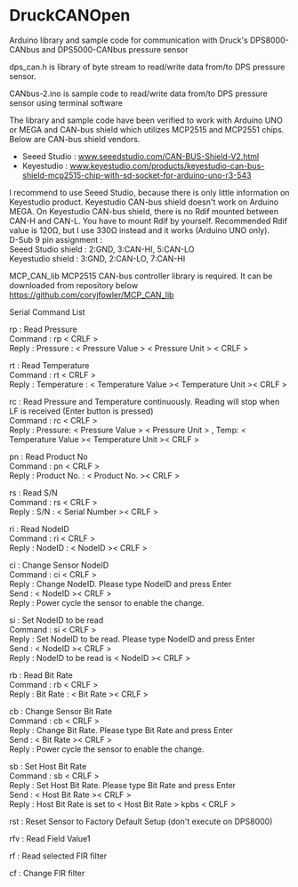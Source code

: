# DruckCANOpen
Arduino library and sample code for communication with Druck's DPS8000-CANbus and DPS5000-CANbus pressure sensor

dps_can.h is library of byte stream to read/write data from/to DPS pressure sensor.

CANbus-2.ino is sample code to read/write data from/to DPS pressure sensor using terminal software

The library and sample code have been verified to work with Arduino UNO or MEGA and CAN-bus shield which utilizes MCP2515 and MCP2551 chips.
Below are CAN-bus shield vendors.
- Seeed Studio : www.seeedstudio.com/CAN-BUS-Shield-V2.html
- Keyestudio : www.keyestudio.com/products/keyestudio-can-bus-shield-mcp2515-chip-with-sd-socket-for-arduino-uno-r3-543

I recommend to use Seeed Studio, because there is only little information on Keyestudio product. Keyestudio CAN-bus shield doesn't work on Arduino MEGA.
On Keyestudio CAN-bus shield, there is no Rdif mounted between CAN-H and CAN-L. You have to mount Rdif by yourself. 
Recommended Rdif value is 120Ω, but I use 330Ω instead and it works (Arduino UNO only).<BR>
D-Sub 9 pin assignment : <br>
Seeed Studio shield : 2:GND, 3:CAN-HI, 5:CAN-LO <br>
Keyestudio shield : 3:GND, 2:CAN-LO, 7:CAN-HI <br>

MCP_CAN_lib MCP2515 CAN-bus controller library is required. It can be downloaded from repository below
https://github.com/coryjfowler/MCP_CAN_lib

Serial Command List

rp : Read Pressure<br>
Command : rp &lt; CRLF &gt; <br>
Reply : Pressure : &lt; Pressure Value &gt; &lt; Pressure Unit &gt; &lt; CRLF &gt;

rt : Read Temperature<br>
Command : rt &lt; CRLF &gt; <br>
Reply : Temperature : &lt; Temperature Value &gt;&lt; Temperature Unit &gt;&lt; CRLF &gt;

rc : Read Pressure and Temperature continuously. Reading will stop when LF is received (Enter button is pressed)<br>
Command : rc &lt; CRLF &gt; <br>
Reply : Pressure: &lt; Pressure Value &gt; &lt; Pressure Unit &gt; , Temp: &lt; Temperature Value &gt;&lt; Temperature Unit &gt;&lt; CRLF &gt;

pn : Read Product No<br>
Command : pn &lt; CRLF &gt; <br>
Reply : Product No. : &lt; Product No. &gt;&lt; CRLF &gt;

rs : Read S/N<br>
Command : rs &lt; CRLF &gt; <br>
Reply : S/N : &lt; Serial Number &gt;&lt; CRLF &gt;

ri : Read NodeID<br>
Command : ri &lt; CRLF &gt; <br>
Reply : NodeID : &lt; NodeID &gt;&lt; CRLF &gt;

ci : Change Sensor NodeID<br>
Command : ci &lt; CRLF &gt; <br>
Reply : Change NodeID. Please type NodeID and press Enter <br>
Send : &lt; NodeID &gt;&lt; CRLF &gt; <br>
Reply : Power cycle the sensor to enable the change.
  
si : Set NodeID to be read<br>
Command : si &lt; CRLF &gt; <br>
Reply : Set NodeID to be read. Please type NodeID and press Enter <br>
Send : &lt; NodeID &gt;&lt; CRLF &gt; <br>
Reply : NodeID to be read is &lt; NodeID &gt;&lt; CRLF &gt; <br>

rb : Read Bit Rate<br>
Command : rb &lt; CRLF &gt; <br>
Reply : Bit Rate : &lt; Bit Rate &gt;&lt; CRLF &gt;

cb : Change Sensor Bit Rate<br>
Command : cb &lt; CRLF &gt; <br>
Reply : Change Bit Rate. Please type Bit Rate and press Enter <br>
Send : &lt; Bit Rate &gt;&lt; CRLF &gt; <br>
Reply : Power cycle the sensor to enable the change.

sb : Set Host Bit Rate <br>
Command : sb &lt; CRLF &gt; <br>
Reply : Set Host Bit Rate. Please type Bit Rate and press Enter <br>
Send : &lt; Host Bit Rate &gt;&lt; CRLF &gt; <br>
Reply : Host Bit Rate is set to &lt; Host Bit Rate &gt; kpbs &lt; CRLF &gt; <br>

rst : Reset Sensor to Factory Default Setup (don't execute on DPS8000)

rfv : Read Field Value1

rf : Read selected FIR filter

cf : Change FIR filter
